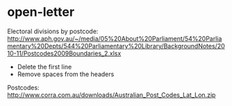open-letter
===========

Electoral divisions by postcode:
http://www.aph.gov.au/~/media/05%20About%20Parliament/54%20Parliamentary%20Depts/544%20Parliamentary%20Library/BackgroundNotes/2010-11/Postcodes2009Boundaries_2.xlsx

 - Delete the first line
 - Remove spaces from the headers

Postcodes: http://www.corra.com.au/downloads/Australian_Post_Codes_Lat_Lon.zip

